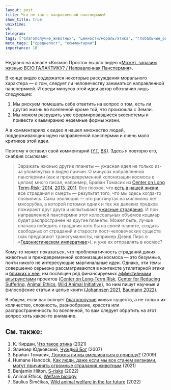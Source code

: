 ```yaml
---
layout: post
title: Что не так с направленной панспермией
show_title: true
unixtime: 
vk: 
telegram: 
tags: ["благополучие_животных", "ценности/мораль/этика", "глобальные_риски"]
meta_tags: ["среднепост", "комментарии"]
importance: 10
---
```

Недавно на канале «Космос Просто» вышло видео «[Может, заразим жизнью ВСЮ ГАЛАКТИКУ? / Направленная Панспермия](https://www.youtube.com/watch?v=Q_TbNEW9uCw)».

В конце видео содержатся некоторые рассуждения морального характера — о том, следует ли человечеству заниматься направленной панспермией. И среди минусов этой идеи автор обозначил лишь следующие:
1. Мы рискуем помешать себе ответить на вопрос о том, есть ли другая жизнь во вселенной кроме той, что произошла с Земли.
2. Мы можем разрушить уже сформировавшиеся экосистемы и привести к вымиранию неземные формы жизни.  

А в комментариях к видео я нашел множество людей, поддерживающих идею направленной панспермии и очень мало критиков этой идеи.

Поэтому я оставил свой комментарий ([YT](https://www.youtube.com/watch?v=Q_TbNEW9uCw&lc=Ugxy16WJJK9Twv_s_q54AaABAg), [ВК](...)). Здесь я повторю его, снабдив ссылками:

> Заражать жизнью другие планеты — ужасная идея не только из-за упомянутых в видео причин. О минусах направленной панспермии (как и преждевременной колонизации космоса в целом) много писал, например, Брайан Томасик из [Center on Long Term-Risk](https://longtermrisk.org/): [2014](https://vk.com/wall-199052526_222), [2013](https://reducing-suffering.org/omelas-and-space-colonization/), [2011](https://longtermrisk.org/risks-of-astronomical-future-suffering/). Все плохое, что [есть в нашей жизни](https://vk.com/wall-199052526_141), все страдания и смерть — результат того, что мы здесь когда-то появились. Сама эволюция — это растянутая на миллионы лет мясорубка, в которой потомки одних и тех же далеких предков пожирают друг друга и испытывают [ужасные страдания](https://www.animal-ethics.org/wild-animal-suffering-section/). И при направленной панспермии этот колоссальных объемов кошмар будет распространен на другие планеты. Может быть, лучше сначала победить страдания хотя бы на своей планете, создать свободных от страданий и старости пост-человеческих существ (как предлагают трансгуманисты, например Дэвид Пирс в «[Гедонистическом императиве](https://vk.com/wall-199052526_89)»), и уже их отправлять в космос?

Кому-то может показаться, что проблематичность страданий диких животных и преждевременной колонизации космоса — это безумные, почти никого не интересующие маргинальные идеи. Однако, эти темы совершенно серьезно рассматриваются в контексте утилитарной этики и [близких к ней](https://vk.com/wall-199052526_414), им посвящен ряд финансируемых [эффективными альтруистами](https://vk.com/wall-199052526_78) проектов ([Center on Long-Term Risk](https://longtermrisk.org/), [Center for Reducing Suffering](https://centerforreducingsuffering.org/), [Animal Ethics](https://www.animal-ethics.org/), [Wild Animal Initiative](https://www.wildanimalinitiative.org/)), по ним пишут научные и философские статьи и целые книги ([Johannsen 2021](https://www.routledge.com/Wild-Animal-Ethics-The-Moral-and-Political-Problem-of-Wild-Animal-Suffering/Johannsen/p/book/9780367275709), [Baumann 2022](https://centerforreducingsuffering.org/wp-content/uploads/2022/10/Avoiding_The_Worst_final.pdf)).

В общем, если вас волнует [благополучие](https://plato.stanford.edu/entries/well-being/) живых существ, а не только их количество, сложность, разнообразие, красота или распространенность по вселенной, то вам следует обратить на этот вопрос хоть какое-то внимание.

## См. также:

1. К. Кирдан, [Что такое этика](https://vk.com/wall-199052526_301) (2021)
2. Элиезер Юдковский, [Чуждый Бог](https://lesswrong.ru/428) (2007)
3. Брайан Томасик, [Должны ли мы вмешиваться в природу?](https://vk.com/wall-199052526_67) (2009)
4. Humane Hancock, [Как люди, даже если мы все станем веганами, могут причинять огромные страдания животным](https://vk.com/wall-199052526_316) (2021)
5. Benjamin Hilton, [S-risks](https://80000hours.org/problem-profiles/s-risks/) (2022)
6. Animal Ethics, [Welfare biology](https://www.animal-ethics.org/introduction-to-welfare-biology/)
7. Saulius Šimčikas, [Wild animal welfare in the far future](https://forum.effectivealtruism.org/posts/MKmowJNCeJCaitK3x/wild-animal-welfare-in-the-far-future) (2022)